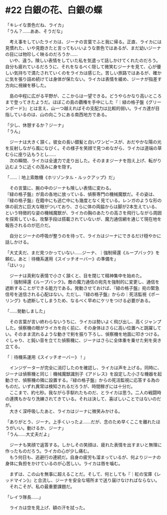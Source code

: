 # #22 白銀の花、白銀の蝶
「キレイな景色だね、ライカ」  
「うん？……ああ、そうだな」

　考え事をしていたライカは、ジーナの言葉でふと我に帰る。正直、ライカには見慣れた、いや見飽きたと言ってもいいような景色ではあるが、まだ幼いジーナの目には物珍しく映るのだろうか……  
　いや、違う。険しい表情をしていた私を気遣って話しかけてくれたのだろう。自分も疲れているだろうに、それをなるべく隠して微笑むジーナを見て、心が優しい気持ちで満たされていくのをライカは感じた。苦しい旅路ではあるが、確かに気を張り詰め続けては身体が保たない。ライカは表情を緩め、ジーナが指差す方向に視線を移した。

　島の中程に広がる平野が、ここからは一望できる。どうやらかなり高いところまで登ってきたようだ。ほぼこの島の覇権を手中にした『｜緑の格子盤《グリーンボード》』とは言え、山一つ越えればその支配力は比較的弱い。ライカ達が目指しているのは、山の向こうにある南西地方である。

「少し、休憩するか？ジーナ」  
「うん」

　ジーナは大きく頷く。彼女の長い銀髪と白いワンピースが、おだやかな陽の光を反射しながら風になびく。その様子を笑顔で見つめながら、ライカは道端の草むらに座り込もうとし……  
　次の瞬間、ライカは全速力で走り出した。そのままジーナを抱え上げ、転がり込むように近くの茂みに身を隠す。

「……｜地上索敵機《ホリゾンタル・ルックアップ》だ」

　その言葉に、腕の中のジーナも険しい表情に変わる。  
『緑の格子盤』が島の各地に放っている、偵察専門の機械魔獣だ。その姿は、『緑の格子盤』在籍中にも逃亡中にも幾度となく見ている。レンガのような形の体の前方に巨大な眼がついており、さらに体の両脇からは脚が2本生えている、という特徴的な姿の機械魔獣が、ライカの胸のあたりの高さを飛行しながら周囲を探索している。攻撃手段は搭載されていないが、魔力通信網を通じて現在地を報告されるのが厄介だ。

　自分とジーナの呼吸が整うのを待って、ライカはジーナにできるだけ穏やかに話しかける。

「大丈夫だ、まだ見つかっていない……ジーナ、｜強制帰還《ループバック》を頼む。あと｜待機系運用《スイッチオーバー》の準備を」  
「はいっ」

　ジーナは真剣な表情で小さく頷くと、目を閉じて精神集中を始めた。  
　｜強制帰還《ループバック》。敵の魔力通信の宛先を強制的に変更し、通信を遮断することができる能力である。発動させておけば、『緑の格子盤』宛の緊急信号を送信される心配はない。ただし、『緑の格子盤』からの｜死活監視《ポーリング》も遮断してしまうため、なるべく早めにケリをつける必要がある。

「……発動しました」

　その言葉が言い終わらないうちに、ライカは勢いよく飛び出し、高くジャンプした。偵察機の眼がライカを向く前に、その身体はさらに高い位置へと跳躍してい。そのまま流れるような動きで剣を振り下ろし、偵察機を地面に叩きつける。ぐしゃり、と鈍い音を立てた偵察機に、ジーナはさらに全体重を乗せた剣を突き立てる。

「｜待機系運用《スイッチオーバー》！」

　インジゲーターが完全に消灯したのを確認し、ライカは声を上げる。同時に、ジーナは偵察機と同じ｜機械魔獣識別子《アドレス》を設定した小さな機器を起動させ、偵察機の隣に設置する。『緑の格子盤』からの死活監視に応答する為のものだ。いずれ異常は検知されるだろうが、時間稼ぎには十分だ。  
　ここまで、約七秒。我ながら手馴れたものだ、とライカは思う。二人の戦闘時の連携もかなり洗練されてきている。それは決して、喜ばしいことではないのだが。  
　大きく深呼吸したあと、ライカはジーナに微笑みかける。

「ありがとう、ジーナ。上手くいったよ……だが、念のため早くここを離れたほうがいい。動けるか、ジーナ」  
「うん……大丈夫だよ」

　ジーナも笑顔で返答する。しかしその笑顔は、疲れた表情を出すまいと無理に作ったものだろう。ライカの心が少し痛む。  
　もう何日も、逃避行の連続だ。自身の疲労も溜まっているが、何よりジーナの身体に負担をかけているのが心苦しい。ライカは唇を噛む。

　まずは、この山を無事に超えることだ。そして、何としても『｜紅の宝庫《レッドマイン》』と合流し、ジーナを安全な場所まで送り届けなければならない。  
　それこそが、私の最重要課題だ。

「レイラ隊長……」

　ライカは空を見上げ、額の汗を拭った。
